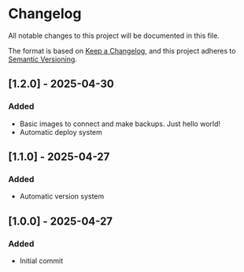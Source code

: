 # Changelog

All notable changes to this project will be documented in this file.

The format is based on [Keep a Changelog](https://keepachangelog.com/en/1.1.0/),
and this project adheres to [Semantic Versioning](https://semver.org/spec/v2.0.0.html).

## [1.2.0] - 2025-04-30

### Added

- Basic images to connect and make backups. Just hello world!
- Automatic deploy system

## [1.1.0] - 2025-04-27

### Added

- Automatic version system

## [1.0.0] - 2025-04-27

### Added

- Initial commit
